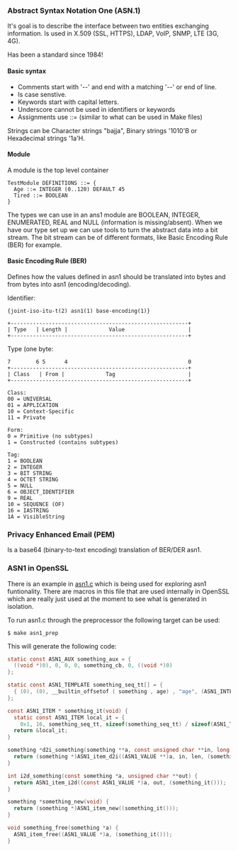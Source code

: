 ### Abstract Syntax Notation One (ASN.1)
It's goal is to describe the interface between two entities exchanging
information. Is used in X.509 (SSL, HTTPS), LDAP, VoIP, SNMP, LTE (3G, 4G).

Has been a standard since 1984!

#### Basic syntax
* Comments start with '--' and end with a matching '--' or end of line.
* Is case senstive. 
* Keywords start with capital letters.
* Underscore cannot be used in identifiers or keywords  
* Assignments use ::= (similar to what can be used in Make files)

Strings can be Character strings "bajja", Binary strings '1010'B or
Hexadecimal strings '1a'H.

#### Module
A module is the top level container
```
TestModule DEFINITIONS ::= {
  Age ::= INTEGER (0..120) DEFAULT 45
  Tired ::= BOOLEAN
}
```
The types we can use in an ans1 module are BOOLEAN, INTEGER, ENUMERATED, REAL
and NULL (information is missing/absent).
When we have our type set up we can use tools to turn the abstract data into
a bit stream. The bit stream can be of different formats, like Basic Encoding
Rule (BER) for example.

#### Basic Encoding Rule (BER)
Defines how the values defined in asn1 should be translated into bytes and
from bytes into asn1 (encoding/decoding).

Identifier:
```
{joint-iso-itu-t(2) asn1(1) base-encoding(1)}
```
```
+--------------------------------------------------------+
| Type   | Length |             Value                    |
+--------------------------------------------------------+
```
Type (one byte:
```
7        6 5      4                                      0
+--------------------------------------------------------+
| Class   | From |             Tag                       |
+--------------------------------------------------------+

Class:
00 = UNIVERSAL
01 = APPLICATION
10 = Context-Specific
11 = Private

Form:
0 = Primitive (no subtypes)
1 = Constructed (contains subtypes)

Tag:
1 = BOOLEAN
2 = INTEGER
3 = BIT STRING
4 = OCTET STRING
5 = NULL
6 = OBJECT_IDENTIFIER
9 = REAL
10 = SEQUENCE (OF)
16 = IASTRING
1A = VisibleString
```

### Privacy Enhanced Email (PEM)
Is a base64 (binary-to-text encoding) translation of BER/DER asn1.


### ASN1 in OpenSSL
There is an example in [asn1.c](../asn1.c) which is being used for exploring
asn1 funtionality. There are macros in this file that are used internally in
OpenSSL which are really just used at the moment to see what is generated in
isolation.

To run asn1.c through the preprocessor the following target can be used:
```console
$ make asn1_prep
```

This will generate the following code:
```c
static const ASN1_AUX something_aux = {
  ((void *)0), 0, 0, 0, something_cb, 0, ((void *)0)
};

static const ASN1_TEMPLATE something_seq_tt[] = {
  { (0), (0), __builtin_offsetof ( something , age) , "age", (ASN1_INTEGER_it) }
};

const ASN1_ITEM * something_it(void) {
  static const ASN1_ITEM local_it = {
    0x1, 16, something_seq_tt, sizeof(something_seq_tt) / sizeof(ASN1_TEMPLATE), &something_aux, sizeof(something), "something" };
  return &local_it;
}

something *d2i_something(something **a, const unsigned char **in, long len) {
  return (something *)ASN1_item_d2i((ASN1_VALUE **)a, in, len, (something_it()));
}

int i2d_something(const something *a, unsigned char **out) {
  return ASN1_item_i2d((const ASN1_VALUE *)a, out, (something_it()));
}

something *something_new(void) {
  return (something *)ASN1_item_new((something_it()));
}

void something_free(something *a) {
  ASN1_item_free((ASN1_VALUE *)a, (something_it()));
}

```
